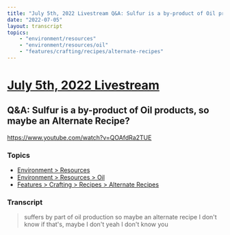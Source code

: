 ```yaml
---
title: "July 5th, 2022 Livestream Q&A: Sulfur is a by-product of Oil products, so maybe an Alternate Recipe?"
date: "2022-07-05"
layout: transcript
topics:
    - "environment/resources"
    - "environment/resources/oil"
    - "features/crafting/recipes/alternate-recipes"
---
```

# [July 5th, 2022 Livestream](../2022-07-05.md)
## Q&A: Sulfur is a by-product of Oil products, so maybe an Alternate Recipe?
https://www.youtube.com/watch?v=QOAfdRa2TUE

### Topics
* [Environment > Resources](../topics/environment/resources.md)
* [Environment > Resources > Oil](../topics/environment/resources/oil.md)
* [Features > Crafting > Recipes > Alternate Recipes](../topics/features/crafting/recipes/alternate-recipes.md)

### Transcript

> suffers by part of oil production so maybe an alternate recipe I don't know if that's, maybe I don't yeah I don't know you
